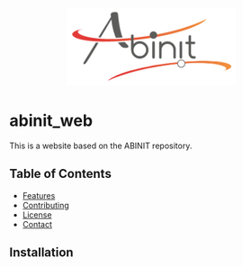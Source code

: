 <h1 align="center">
  <img src="docs/logo/logo.png" alt="ABINIT" width="300">
</h1>

# abinit_web

This is a website based on the ABINIT repository. 

## Table of Contents
- [Features](#features)
- [Contributing](#contributing)
- [License](LICENSE)
- [Contact](#contact)

## Installation


